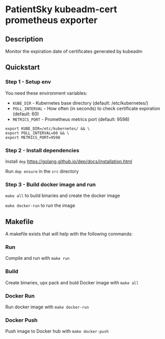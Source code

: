 # PatientSky kubeadm-cert prometheus exporter

## Description
Monitor the expiration date of certificates generated by kubeadm


## Quickstart

### Step 1 - Setup env
You need these environment variables:
- `KUBE_DIR` - Kubernetes base directory (default: /etc/kubernetes/)
- `POLL_INTERVAL` - How often (in seconds) to check certificate expiration (default: 60)
- `METRICS_PORT` - Prometheus metrics port (default: 9598)

```
export KUBE_DIR=/etc/kubernetes/ && \
export POLL_INTERVAL=60 && \
export METRICS_PORT=9598
```

### Step 2 - Install dependencies

Install `dep` https://golang.github.io/dep/docs/installation.html

Run `dep ensure` in the `src` directory

### Step 3 - Build docker image and run

`make all` to build binaries and create the docker image

`make docker-run` to run the image


## Makefile
A makefile exists that will help with the following commands:

### Run
Compile and run with `make run`

### Build
Create binaries, upx pack and buld Docker image with `make all`

### Docker Run
Run docker image with `make docker-run`

### Docker Push
Push image to Docker hub with `make docker-push`
